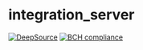 # integration_server
[![DeepSource](https://deepsource.io/gh/GalWat/integration_server.svg/?label=active+issues&show_trend=true&token=NUuSLc1rYsYr_oXjBSforhB6)](https://deepsource.io/gh/GalWat/integration_server/?ref=repository-badge)
[![BCH compliance](https://bettercodehub.com/edge/badge/GalWat/integration_server?branch=master)](https://bettercodehub.com/)

